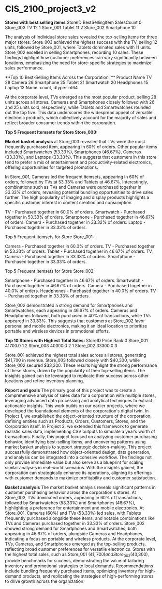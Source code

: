 # CIS_2100_project3_v2
**Stores with best selling items** 
     StoreID BestSellingItem  SalesCount
0  Store_003              TV          12
1  Store_001          Tablet          11
2  Store_002      Smartphone          10

The analysis of individual store sales revealed the top-selling items for three major stores. Store_003 achieved the highest success with the TV, selling 12 units, followed by Store_001, where Tablets dominated sales with 11 units. Store_002 excelled in selling Smartphones, recording 10 sales. These findings highlight how customer preferences can vary significantly between locations, emphasizing the need for store-specific strategies to maximize sales performance.


**Top 10 Best-Selling Items Across the Corporation: **
Product Name
TV            28
Camera        26
Smartphone    25
Tablet        21
Smartwatch    20
Headphones    15
Laptop        13
Name: count, dtype: int64


At the corporate level, TVs emerged as the most popular product, selling 28 units across all stores. Cameras and Smartphones closely followed with 26 and 25 units sold, respectively, while Tablets and Smartwatches rounded out the top five. This data underscores the widespread appeal of versatile electronic products, which collectively account for the majority of sales and reflect broader consumer trends within the corporation.


**Top 5 Frequent Itemsets for Store Store_003:**

**Market basket analysis** at Store_003 revealed that TVs were the most frequently purchased item, appearing in 60% of orders. Other popular items included Smartwatches (53.33%), Smartphones (46.67%), Cameras (33.33%), and Laptops (33.33%). This suggests that customers in this store tend to prefer a mix of entertainment and productivity-related electronics, offering opportunities for targeted promotions.

In Store_001, Cameras led the frequent itemsets, appearing in 60% of orders, followed by TVs at 53.33% and Tablets at 46.67%. Interestingly, combinations such as TVs and Cameras were purchased together in 33.33% of orders, revealing potential bundling opportunities to drive sales further. The high popularity of imaging and display products highlights a specific customer interest in content creation and consumption.





TV - Purchased together in 60.0% of orders.
Smartwatch - Purchased together in 53.33% of orders.
Smartphone - Purchased together in 46.67% of orders.
Camera - Purchased together in 33.33% of orders.
Laptop - Purchased together in 33.33% of orders.


Top 5 Frequent Itemsets for Store Store_001:


Camera - Purchased together in 60.0% of orders.
TV - Purchased together in 53.33% of orders.
Tablet - Purchased together in 46.67% of orders.
TV, Camera - Purchased together in 33.33% of orders.
Smartphone - Purchased together in 33.33% of orders.


Top 5 Frequent Itemsets for Store Store_002:

Smartphone - Purchased together in 46.67% of orders.
Smartwatch - Purchased together in 46.67% of orders.
Camera - Purchased together in 40.0% of orders.
Headphones - Purchased together in 40.0% of orders.
TV - Purchased together in 33.33% of orders.


Store_002 demonstrated a strong demand for Smartphones and Smartwatches, each appearing in 46.67% of orders. Cameras and Headphones followed, both purchased in 40% of transactions, while TVs appeared in 33.33%. This suggests that customers at Store_002 favor personal and mobile electronics, making it an ideal location to prioritize portable and wireless devices in promotional efforts.




**Top 10 Stores with Highest Total Sales:**
     StoreID    Price  Rank
0  Store_001  41700.0     1
2  Store_003  40300.0     2
1  Store_002  33300.0     3

Store_001 achieved the highest total sales across all stores, generating $41,700 in revenue. Store_003 followed closely with $40,300, while Store_002 secured $33,300. These results highlight the strong performance of these stores, driven by the popularity of their top-selling items. The insights gained can be leveraged to replicate their success across other locations and refine inventory planning.


**Report and goals**
The primary goal of this project was to create a comprehensive analysis of sales data for a corporation with multiple stores, leveraging advanced data processing and analytical techniques to extract actionable insights. This work builds on our earlier projects, where we developed the foundational elements of the corporation's digital twin. In Project 1, we established the object-oriented structure of the corporation, defining entities such as Products, Orders, Customers, Stores, and the Corporation itself. In Project 2, we extended this framework to generate realistic sales data, implementing CSV outputs to simulate a year’s worth of transactions. Finally, this project focused on analyzing customer purchasing behavior, identifying best-selling items, and uncovering patterns using market basket analysis to support strategic decision-making. This project successfully demonstrated how object-oriented design, data generation, and analysis can be integrated into a cohesive workflow. The findings not only provide immediate value but also serve as a blueprint for scaling similar analyses in real-world scenarios. With the insights gained, the corporation can strategically enhance its operations, aligning its offerings with customer demands to maximize profitability and customer satisfaction.

**Basket ananlysis** The market basket analysis reveals significant patterns in customer purchasing behavior across the corporation's stores. At Store_003, TVs dominated orders, appearing in 60% of transactions, followed by Smartwatches (53.33%) and Smartphones (46.67%), highlighting a preference for entertainment and mobile electronics. At Store_001, Cameras (60%) and TVs (53.33%) led sales, with Tablets frequently purchased alongside these items, and notable combinations like TVs and Cameras purchased together in 33.33% of orders. Store_002 showed strong demand for Smartphones and Smartwatches, both appearing in 46.67% of orders, alongside Cameras and Headphones, indicating a focus on portable and wireless products. At the corporate level, TVs, Cameras, and Smartphones emerged as the top-selling products, reflecting broad customer preferences for versatile electronics. Stores with the highest total sales, such as Store_001 ($41,700) and Store_003 ($40,300), provide benchmarks for success, demonstrating the value of tailoring inventory and promotional strategies to local demands. Recommendations include bundling frequently purchased items, optimizing inventory for high-demand products, and replicating the strategies of high-performing stores to drive growth across the organization. 
